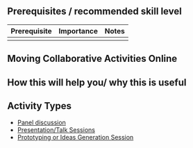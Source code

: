 ## Prerequisites / recommended skill level

| Prerequisite | Importance | Notes |
| -------------|----------|------|
|  |  |  |

## Moving Collaborative Activities Online

## How this will help you/ why this is useful

## Activity Types

- [Panel discussion](01/panel-discussion)
- [Presentation/Talk Sessions](01/presentation-talk-sessions)
- [Prototyping or Ideas Generation Session](01/prototyping-ideas-generation)
